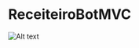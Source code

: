 # ReceiteiroBotMVC

![Alt text](https://github.com/twofacess/ReceiteiroBot/blob/master/MVC_ReceiteiroBot_ClassesUML_novo.jpg "Diagrama MVC")
